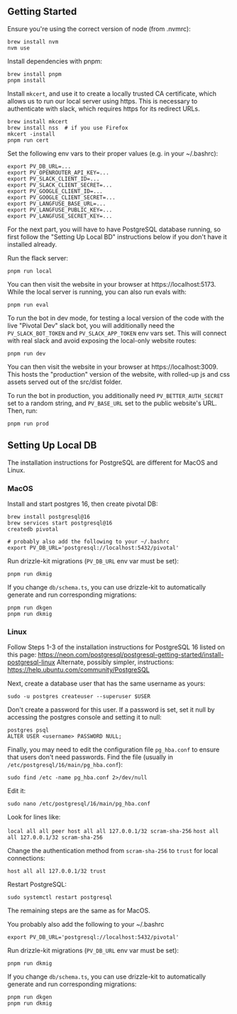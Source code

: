 ## Getting Started

Ensure you're using the correct version of node (from .nvmrc):
```
brew install nvm
nvm use
```

Install dependencies with pnpm:
```
brew install pnpm
pnpm install
```

Install `mkcert`, and use it to create a locally trusted CA certificate, which allows us to run our local server using https. This is necessary to authenticate with slack, which requires https for its redirect URLs.
```
brew install mkcert
brew install nss  # if you use Firefox
mkcert -install
pnpm run cert
```

Set the following env vars to their proper values (e.g. in your ~/.bashrc):
```
export PV_DB_URL=...
export PV_OPENROUTER_API_KEY=...
export PV_SLACK_CLIENT_ID=...
export PV_SLACK_CLIENT_SECRET=...
export PV_GOOGLE_CLIENT_ID=...
export PV_GOOGLE_CLIENT_SECRET=...
export PV_LANGFUSE_BASE_URL=...
export PV_LANGFUSE_PUBLIC_KEY=...
export PV_LANGFUSE_SECRET_KEY=...
```

For the next part, you will have to have PostgreSQL database running, so first follow the "Setting Up Local BD" instructions below if you don't have it installed already.

Run the flack server:
```
pnpm run local
```

You can then visit the website in your browser at https://localhost:5173. While the local server is running, you can also run evals with:
```
pnpm run eval
```

To run the bot in dev mode, for testing a local version of the code with the live "Pivotal Dev" slack bot, you will additionally need the `PV_SLACK_BOT_TOKEN` and `PV_SLACK_APP_TOKEN` env vars set. This will connect with real slack and avoid exposing the local-only website routes:
```
pnpm run dev
```

You can then visit the website in your browser at https://localhost:3009. This hosts the "production" version of the website, with rolled-up js and css assets served out of the src/dist folder.

To run the bot in production, you additionally need `PV_BETTER_AUTH_SECRET` set to a random string, and `PV_BASE_URL` set to the public website's URL. Then, run:
```
pnpm run prod
```

## Setting Up Local DB

The installation instructions for PostgreSQL are different for MacOS and Linux.

### MacOS

Install and start postgres 16, then create pivotal DB:
```
brew install postgresql@16
brew services start postgresql@16
createdb pivotal

# probably also add the following to your ~/.bashrc
export PV_DB_URL='postgresql://localhost:5432/pivotal'
```

Run drizzle-kit migrations (`PV_DB_URL` env var must be set):
```
pnpm run dkmig
```

If you change `db/schema.ts`, you can use drizzle-kit to automatically generate and run corresponding migrations:
```
pnpm run dkgen
pnpm run dkmig
```

### Linux

Follow Steps 1-3 of the installation instructions for PostgreSQL 16 listed on this page: https://neon.com/postgresql/postgresql-getting-started/install-postgresql-linux
Alternate, possibly simpler, instructions: https://help.ubuntu.com/community/PostgreSQL

Next, create a database user that has the same username as yours:

```
sudo -u postgres createuser --superuser $USER
```

Don't create a password for this user. If a password is set, set it null by accessing the postgres console and setting it to null:

```
postgres psql
ALTER USER <username> PASSWORD NULL;
```

Finally, you may need to edit the configuration file `pg_hba.conf` to ensure that users don't need passwords. Find the file (usually in `/etc/postgresql/16/main/pg_hba.conf`):

`sudo find /etc -name pg_hba.conf 2>/dev/null`

Edit it:

`sudo nano /etc/postgresql/16/main/pg_hba.conf`

Look for lines like:

`local all all peer host all all 127.0.0.1/32 scram-sha-256`
`host all all 127.0.0.1/32 scram-sha-256`

Change the authentication method from `scram-sha-256` to `trust` for local connections:

`host all all 127.0.0.1/32 trust`

Restart PostgreSQL:

`sudo systemctl restart postgresql`

The remaining steps are the same as for MacOS.

You probably also add the following to your ~/.bashrc

```
export PV_DB_URL='postgresql://localhost:5432/pivotal'
```

Run drizzle-kit migrations (`PV_DB_URL` env var must be set):
```
pnpm run dkmig
```

If you change `db/schema.ts`, you can use drizzle-kit to automatically generate and run corresponding migrations:
```
pnpm run dkgen
pnpm run dkmig
```